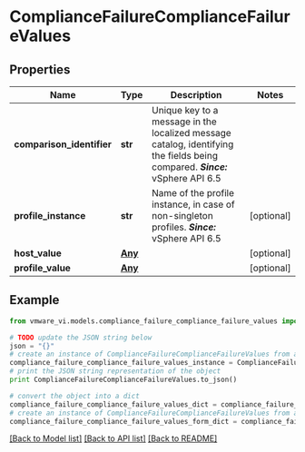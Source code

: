 # ComplianceFailureComplianceFailureValues


## Properties
Name | Type | Description | Notes
------------ | ------------- | ------------- | -------------
**comparison_identifier** | **str** | Unique key to a message in the localized message catalog, identifying the fields being compared.  ***Since:*** vSphere API 6.5  | 
**profile_instance** | **str** | Name of the profile instance, in case of non-singleton profiles.  ***Since:*** vSphere API 6.5  | [optional] 
**host_value** | [**Any**](Any.md) |  | [optional] 
**profile_value** | [**Any**](Any.md) |  | [optional] 

## Example

```python
from vmware_vi.models.compliance_failure_compliance_failure_values import ComplianceFailureComplianceFailureValues

# TODO update the JSON string below
json = "{}"
# create an instance of ComplianceFailureComplianceFailureValues from a JSON string
compliance_failure_compliance_failure_values_instance = ComplianceFailureComplianceFailureValues.from_json(json)
# print the JSON string representation of the object
print ComplianceFailureComplianceFailureValues.to_json()

# convert the object into a dict
compliance_failure_compliance_failure_values_dict = compliance_failure_compliance_failure_values_instance.to_dict()
# create an instance of ComplianceFailureComplianceFailureValues from a dict
compliance_failure_compliance_failure_values_form_dict = compliance_failure_compliance_failure_values.from_dict(compliance_failure_compliance_failure_values_dict)
```
[[Back to Model list]](../README.md#documentation-for-models) [[Back to API list]](../README.md#documentation-for-api-endpoints) [[Back to README]](../README.md)


